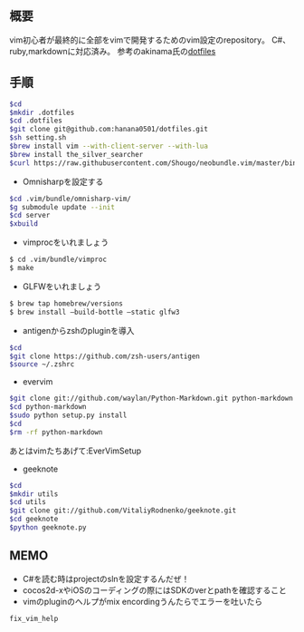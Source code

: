 ## 概要
vim初心者が最終的に全部をvimで開発するためのvim設定のrepository。
C#、ruby,markdownに対応済み。
参考のakinama氏の[dotfiles](https://github.com/akinama/dotfiles)

## 手順

```sh
$cd
$mkdir .dotfiles
$cd .dotfiles
$git clone git@github.com:hanana0501/dotfiles.git
$sh setting.sh
$brew install vim --with-client-server --with-lua
$brew install the_silver_searcher
$curl https://raw.githubusercontent.com/Shougo/neobundle.vim/master/bin/install.sh | sh
```

- Omnisharpを設定する

```sh
$cd .vim/bundle/omnisharp-vim/
$g submodule update --init
$cd server
$xbuild
```

- vimprocをいれましょう

```sh
$ cd .vim/bundle/vimproc
$ make
```

- GLFWをいれましょう

```sh
$ brew tap homebrew/versions
$ brew install —build-bottle —static glfw3
```

- antigenからzshのpluginを導入

```sh
$cd
$git clone https://github.com/zsh-users/antigen
$source ~/.zshrc
```

- evervim

```sh
$git clone git://github.com/waylan/Python-Markdown.git python-markdown
$cd python-markdown
$sudo python setup.py install
$cd
$rm -rf python-markdown
```

あとはvimたちあげて:EverVimSetup

- geeknote

```sh
$cd
$mkdir utils
$cd utils
$git clone git://github.com/VitaliyRodnenko/geeknote.git
$cd geeknote
$python geeknote.py
```

## MEMO

- C#を読む時はprojectのslnを設定するんだぜ！
- cocos2d-xやiOSのコーディングの際にはSDKのverとpathを確認すること
- vimのpluginのヘルプがmix encordingうんたらでエラーを吐いたら

```sh
fix_vim_help 
```


